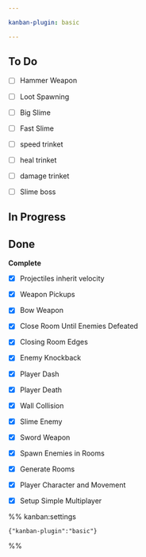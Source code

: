 ```yaml
---

kanban-plugin: basic

---
```


## To Do

- [ ] Hammer Weapon
- [ ] Loot Spawning
- [ ] Big Slime
- [ ] Fast Slime
- [ ] speed trinket
- [ ] heal trinket
- [ ] damage trinket
- [ ] Slime boss


## In Progress



## Done

**Complete**
- [x] Projectiles inherit velocity
- [x] Weapon Pickups
- [x] Bow Weapon
- [x] Close Room Until Enemies Defeated
- [x] Closing Room Edges
- [x] Enemy Knockback
- [x] Player Dash
- [x] Player Death
- [x] Wall Collision
- [x] Slime Enemy
- [x] Sword Weapon
- [x] Spawn Enemies in Rooms
- [x] Generate Rooms
- [x] Player Character and Movement
- [x] Setup Simple Multiplayer




%% kanban:settings
```
{"kanban-plugin":"basic"}
```
%%